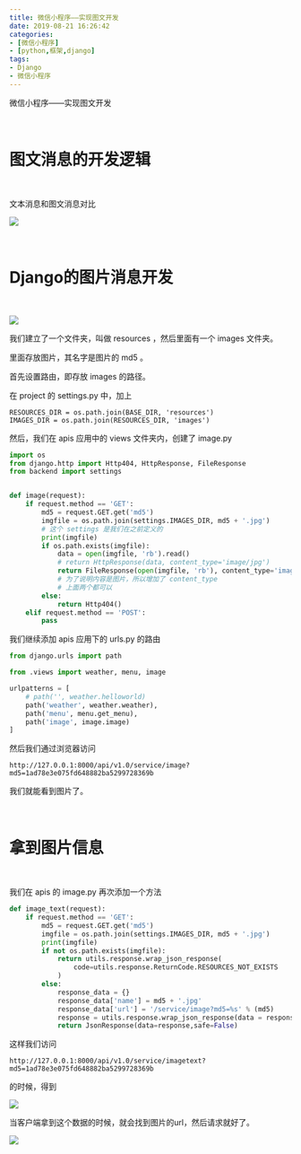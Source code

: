 ```yaml
---
title: 微信小程序——实现图文开发
date: 2019-08-21 16:26:42
categories:
- [微信小程序]
- [python,框架,django]
tags:
- Django
- 微信小程序
---
```

微信小程序——实现图文开发

<!-- more -->

<br/>

# 图文消息的开发逻辑

<br/>

文本消息和图文消息对比

![](/images/django/11_0.png)

<br/>

# Django的图片消息开发

<br/>

![](/images/django/11_1.png)

我们建立了一个文件夹，叫做 resources ，然后里面有一个 images 文件夹。

里面存放图片，其名字是图片的 md5 。

首先设置路由，即存放 images 的路径。

在 project 的 settings.py 中，加上

	RESOURCES_DIR = os.path.join(BASE_DIR, 'resources')
	IMAGES_DIR = os.path.join(RESOURCES_DIR, 'images')

然后，我们在 apis 应用中的 views 文件夹内，创建了 image.py

```python
import os
from django.http import Http404, HttpResponse, FileResponse
from backend import settings


def image(request):
    if request.method == 'GET':
        md5 = request.GET.get('md5')
        imgfile = os.path.join(settings.IMAGES_DIR, md5 + '.jpg')
		# 这个 settings 是我们在之前定义的
        print(imgfile)
        if os.path.exists(imgfile):
            data = open(imgfile, 'rb').read()
            # return HttpResponse(data, content_type='image/jpg')
            return FileResponse(open(imgfile, 'rb'), content_type='image/jpg')
			# 为了说明内容是图片，所以增加了 content_type
			# 上面两个都可以
        else:
            return Http404()
    elif request.method == 'POST':
        pass
```

我们继续添加 apis 应用下的 urls.py 的路由

```python
from django.urls import path

from .views import weather, menu, image

urlpatterns = [
    # path('', weather.helloworld)
    path('weather', weather.weather),
    path('menu', menu.get_menu),
    path('image', image.image)
]
```

然后我们通过浏览器访问

	http://127.0.0.1:8000/api/v1.0/service/image?md5=1ad78e3e075fd648882ba5299728369b

我们就能看到图片了。

<br/>

# 拿到图片信息

<br/>

我们在 apis 的 image.py 再次添加一个方法

```python
def image_text(request):
    if request.method == 'GET':
        md5 = request.GET.get('md5')
        imgfile = os.path.join(settings.IMAGES_DIR, md5 + '.jpg')
        print(imgfile)
        if not os.path.exists(imgfile):
            return utils.response.wrap_json_response(
                code=utils.response.ReturnCode.RESOURCES_NOT_EXISTS
            )
        else:
            response_data = {}
            response_data['name'] = md5 + '.jpg'
            response_data['url'] = '/service/image?md5=%s' % (md5)
            response = utils.response.wrap_json_response(data = response_data)
            return JsonResponse(data=response,safe=False)		
```

这样我们访问

	http://127.0.0.1:8000/api/v1.0/service/imagetext?md5=1ad78e3e075fd648882ba5299728369b
	
的时候，得到

![](/images/django/11_2.png)

当客户端拿到这个数据的时候，就会找到图片的url，然后请求就好了。

![](/images/django/11_3.png)





